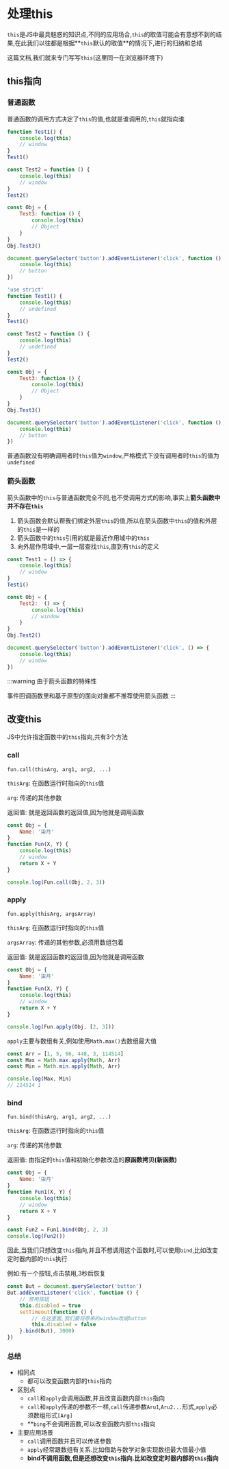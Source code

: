 # 处理this

`this`是JS中最具魅惑的知识点,不同的应用场合,`this`的取值可能会有意想不到的结果,在此我们以往都是根据**`this`默认的取值**的情况下,进行的归纳和总结

这篇文档,我们就来专门写写`this`(这里同一在浏览器环境下)

## this指向

### 普通函数

普通函数的调用方式决定了`this`的值,也就是谁调用的,`this`就指向谁

```js
function Test1() {
    console.log(this)
    // window
}
Test1()

const Test2 = function () {
    console.log(this)
    // window
}
Test2()

const Obj = {
    Test3: function () {
        console.log(this)
        // Object
    }
}
Obj.Test3()

document.querySelector('button').addEventListener('click', function () {
    console.log(this)
    // button
})
```

```js
'use strict'
function Test1() {
    console.log(this)
    // undefined
}
Test1()

const Test2 = function () {
    console.log(this)
    // undefined
}
Test2()

const Obj = {
    Test3: function () {
        console.log(this)
        // Object
    }
}
Obj.Test3()

document.querySelector('button').addEventListener('click', function () {
    console.log(this)
    // button
})
```

普通函数没有明确调用者时`this`值为`window`,严格模式下没有调用者时`this`的值为`undefined`

### 箭头函数

箭头函数中的`this`与普通函数完全不同,也不受调用方式的影响,事实上**箭头函数中并不存在`this`**

1. 箭头函数会默认帮我们绑定外层`this`的值,所以在箭头函数中`this`的值和外层的`this`是一样的
2. 箭头函数中的`this`引用的就是最近作用域中的`this`
3. 向外层作用域中,一层一层查找`this`,直到有`this`的定义

```js
const Test1 = () => {
    console.log(this)
    // window
}
Test1()

const Obj = {
    Test2:  () => {
        console.log(this)
        // window
    }
}
Obj.Test2()

document.querySelector('button').addEventListener('click', () => {
    console.log(this)
    // window
})
```

:::warning
由于箭头函数的特殊性

事件回调函数里和基于原型的面向对象都不推荐使用箭头函数
:::

## 改变this

JS中允许指定函数中的`this`指向,共有3个方法

### call

`fun.call(thisArg, arg1, arg2, ...)`

`thisArg`: 在函数运行时指向的`this`值

`arg`: 传递的其他参数

返回值: 就是返回函数的返回值,因为他就是调用函数

```js
const Obj = {
    Name: '柒月'
}
function Fun(X, Y) {
    console.log(this)
    // window
    return X + Y
}

console.log(Fun.call(Obj, 2, 3))
```

### apply

`fun.apply(thisArg, argsArray)`

`thisArg`: 在函数运行时指向的`this`值

`argsArray`: 传递的其他参数,必须用数组包着

返回值: 就是返回函数的返回值,因为他就是调用函数

```js
const Obj = {
    Name: '柒月'
}
function Fun(X, Y) {
    console.log(this)
    // window
    return X + Y
}

console.log(Fun.apply(Obj, [2, 3]))
```

`apply`主要与数组有关,例如使用`Math.max()`去数组最大值

```js
const Arr = [1, 5, 66, 448, 3, 114514]
const Max = Math.max.apply(Math, Arr)
const Min = Math.min.apply(Math, Arr)

console.log(Max, Min)
// 114514 1
```

### bind

`fun.bind(thisArg, arg1, arg2, ...)`

`thisArg`: 在函数运行时指向的`this`值

`arg`: 传递的其他参数

返回值: 由指定的`this`值和初始化参数改造的**原函数拷贝(新函数)**

```js
const Obj = {
    Name: '柒月'
}
function Fun1(X, Y) {
    console.log(this)
    // window
    return X + Y
}

const Fun2 = Fun1.bind(Obj, 2, 3)
console.log(Fun2())
```

因此,当我们只想改变`this`指向,并且不想调用这个函数时,可以使用`bind`,比如改变定时器内部的`this`执行

例如:有一个按钮,点击禁用,3秒后恢复

```js
const But = document.querySelector('button')
But.addEventListener('click', function () {
    // 禁用按钮
    this.disabled = true
    setTimeout(function () {
        // 在这里面,我们要将原来的window改成button
        this.disabled = false
    }.bind(But), 3000)
})
```

### 总结

* 相同点
  * 都可以改变函数内部的`this`指向
* 区别点
  * `call`和`apply`会调用函数,并且改变函数内部`this`指向
  * `call`和`apply`传递的参数不一样,`call`传递参数`Aru1`,`Aru2...`形式,`apply`必须数组形式`[Arg]`
  * **`bing`不会调用函数,可以改变函数内部`this`指向
* 主要应用场景
  * `call`调用函数并且可以传递参数
  * `apply`经常跟数组有关系.比如借助与数学对象实现数组最大值最小值
  * **bind不调用函数,但是还想改变`this`指向.比如改变定时器内部的`this`指向**

